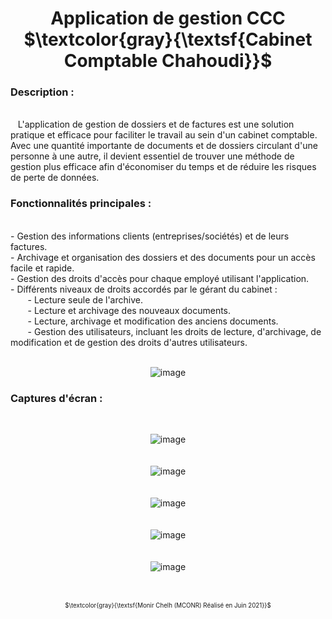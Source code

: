 <h1 align="center">Application de gestion CCC  $\textcolor{gray}{\textsf{Cabinet Comptable Chahoudi}}$ </h1> 



<h3 align=""> Description :</h3> <br>
&nbsp;&nbsp;&nbsp;L'application de gestion de dossiers et de factures est une solution pratique et efficace pour faciliter le travail au sein d'un cabinet comptable. Avec une quantité importante de documents et de dossiers circulant d'une personne à une autre, il devient essentiel de trouver une méthode de gestion plus efficace afin d'économiser du temps et de réduire les risques de perte de données.

<h3 align=""> Fonctionnalités principales :</h3> <br>
- Gestion des informations clients (entreprises/sociétés) et de leurs factures.<br>
- Archivage et organisation des dossiers et des documents pour un accès facile et rapide.<br>
- Gestion des droits d'accès pour chaque employé utilisant l'application.<br>
- Différents niveaux de droits accordés par le gérant du cabinet :<br>&nbsp;&nbsp;&nbsp;&nbsp;&nbsp;&nbsp;
    - Lecture seule de l'archive.<br>&nbsp;&nbsp;&nbsp;&nbsp;&nbsp;&nbsp;
    - Lecture et archivage des nouveaux documents.<br>&nbsp;&nbsp;&nbsp;&nbsp;&nbsp;&nbsp;
    - Lecture, archivage et modification des anciens documents.<br>&nbsp;&nbsp;&nbsp;&nbsp;&nbsp;&nbsp;
    - Gestion des utilisateurs, incluant les droits de lecture, d'archivage, de modification et de gestion des droits d'autres utilisateurs.<br><br>

 <div align="center" >
     
![image](https://github.com/mconr/CCC/assets/55603967/7d8f2b52-4f1a-4de1-832c-8c4f216c103b)  
 </div>


<h3 > Captures d'écran :</h3> <br>
<div align="center" >
  
![image](https://github.com/mconr/CCC/assets/55603967/8406e75e-c4ac-43d2-a86e-8a16ca2e5a81) <br> <br> <br>
![image](https://github.com/mconr/CCC/assets/55603967/d7c0ade2-28fc-4d99-9aa1-e6f5a73ca191) <br> <br> <br>
![image](https://github.com/mconr/CCC/assets/55603967/693ddf2d-81c8-4768-98cf-5d00741ccf25) <br> <br> <br>
![image](https://github.com/mconr/CCC/assets/55603967/333ba0eb-e476-4a1e-b509-0f2a0fc79654) <br> <br> <br>
![image](https://github.com/mconr/CCC/assets/55603967/9695a9ad-334b-4550-8ff5-a1c307ddaa47) <br> <br> <br>

</div>




 <p align="center" >
 <sup><sub>
 $\textcolor{gray}{\textsf{Monir Chelh (MCONR) Réalisé en Juin 2021}}$ 
</sup></sub>
 </p>
